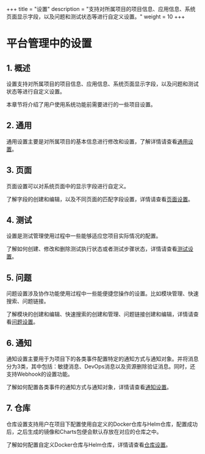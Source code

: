 +++
title = "设置"
description = "支持对所属项目的项目信息、应用信息、系统页面显示字段，以及问题和测试状态等进行自定义设置。"
weight = 10
+++

# 平台管理中的设置

## 1. 概述

设置支持对所属项目的项目信息、应用信息、系统页面显示字段，以及问题和测试状态等进行自定义设置。

本章节将介绍了用户使用系统功能前需要进行的一些项目设置。

## 2. 通用

通用设置主要是对所属项目的基本信息进行修改和设置，了解详情请查看[通用设置](./common)。

## 3. 页面

页面设置可以对系统页面中的显示字段进行自定义。

了解字段的创建和编辑，以及不同页面的匹配字段设置，详情请查看[页面设置](./pages)。

## 4. 测试

设置是测试管理使用过程中一些能够适应您项目实际情况的配置。

了解如何创建、修改和删除测试执行状态或者测试步骤状态，详情请查看[测试设置](./test)。

## 5. 问题

问题设置涉及协作功能使用过程中一些能便捷您操作的设置。比如模块管理、快速搜索、问题链接。

了解模块的创建和编辑、快速搜索的创建和管理、问题链接创建和编辑，详情请查看[问题设置](./questions)。  

## 6. 通知

通知设置主要用于为项目下的各类事件配置特定的通知方式与通知对象。并将消息分为3类，其中包括：敏捷消息、DevOps消息以及资源删除验证消息。同时，还支持Webhook的设置功能。

了解如何配置各类事件的通知方式与通知对象，详情请查看[通知设置](./notificaton)。  


## 7. 仓库

仓库设置支持用户在项目下配置使用自定义的Docker仓库与Helm仓库，配置成功后，之后生成的镜像和Charts包便会默认存放在对应的仓库之中。

了解如何配置自定义Docker仓库与Helm仓库，详情请查看[仓库设置](./proj-repo)。